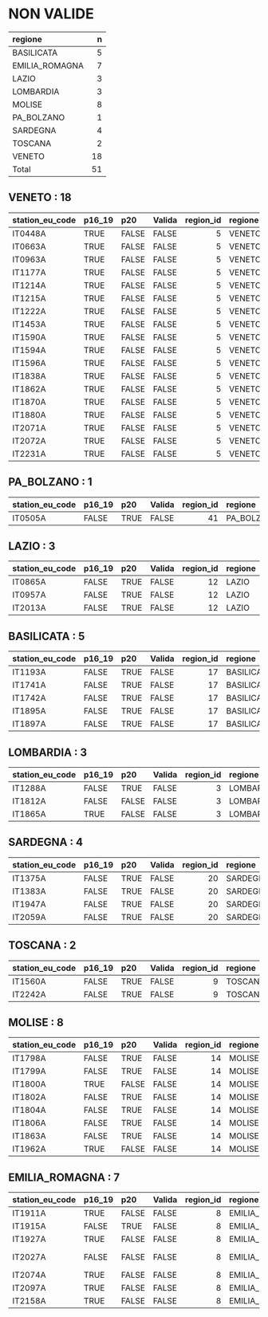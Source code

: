 
# NON VALIDE


|regione        |  n|
|:--------------|--:|
|BASILICATA     |  5|
|EMILIA_ROMAGNA |  7|
|LAZIO          |  3|
|LOMBARDIA      |  3|
|MOLISE         |  8|
|PA_BOLZANO     |  1|
|SARDEGNA       |  4|
|TOSCANA        |  2|
|VENETO         | 18|
|Total          | 51|


## VENETO : 18


|station_eu_code |p16_19 |p20   |Valida | region_id|regione |provincia |
|:---------------|:------|:-----|:------|---------:|:-------|:---------|
|IT0448A         |TRUE   |FALSE |FALSE  |         5|VENETO  |Venezia   |
|IT0663A         |TRUE   |FALSE |FALSE  |         5|VENETO  |Vicenza   |
|IT0963A         |TRUE   |FALSE |FALSE  |         5|VENETO  |Venezia   |
|IT1177A         |TRUE   |FALSE |FALSE  |         5|VENETO  |Vicenza   |
|IT1214A         |TRUE   |FALSE |FALSE  |         5|VENETO  |Rovigo    |
|IT1215A         |TRUE   |FALSE |FALSE  |         5|VENETO  |Rovigo    |
|IT1222A         |TRUE   |FALSE |FALSE  |         5|VENETO  |Venezia   |
|IT1453A         |TRUE   |FALSE |FALSE  |         5|VENETO  |Padova    |
|IT1590A         |TRUE   |FALSE |FALSE  |         5|VENETO  |Treviso   |
|IT1594A         |TRUE   |FALSE |FALSE  |         5|VENETO  |Belluno   |
|IT1596A         |TRUE   |FALSE |FALSE  |         5|VENETO  |Treviso   |
|IT1838A         |TRUE   |FALSE |FALSE  |         5|VENETO  |Vicenza   |
|IT1862A         |TRUE   |FALSE |FALSE  |         5|VENETO  |Venezia   |
|IT1870A         |TRUE   |FALSE |FALSE  |         5|VENETO  |Padova    |
|IT1880A         |TRUE   |FALSE |FALSE  |         5|VENETO  |Padova    |
|IT2071A         |TRUE   |FALSE |FALSE  |         5|VENETO  |Padova    |
|IT2072A         |TRUE   |FALSE |FALSE  |         5|VENETO  |Rovigo    |
|IT2231A         |TRUE   |FALSE |FALSE  |         5|VENETO  |Treviso   |


## PA_BOLZANO : 1


|station_eu_code |p16_19 |p20  |Valida | region_id|regione    |provincia |
|:---------------|:------|:----|:------|---------:|:----------|:---------|
|IT0505A         |FALSE  |TRUE |FALSE  |        41|PA_BOLZANO |Bolzano   |


## LAZIO : 3


|station_eu_code |p16_19 |p20  |Valida | region_id|regione |provincia |
|:---------------|:------|:----|:------|---------:|:-------|:---------|
|IT0865A         |FALSE  |TRUE |FALSE  |        12|LAZIO   |Latina    |
|IT0957A         |FALSE  |TRUE |FALSE  |        12|LAZIO   |Roma      |
|IT2013A         |FALSE  |TRUE |FALSE  |        12|LAZIO   |Frosinone |


## BASILICATA : 5


|station_eu_code |p16_19 |p20  |Valida | region_id|regione    |provincia |
|:---------------|:------|:----|:------|---------:|:----------|:---------|
|IT1193A         |FALSE  |TRUE |FALSE  |        17|BASILICATA |Potenza   |
|IT1741A         |FALSE  |TRUE |FALSE  |        17|BASILICATA |Matera    |
|IT1742A         |FALSE  |TRUE |FALSE  |        17|BASILICATA |Potenza   |
|IT1895A         |FALSE  |TRUE |FALSE  |        17|BASILICATA |Matera    |
|IT1897A         |FALSE  |TRUE |FALSE  |        17|BASILICATA |Potenza   |


## LOMBARDIA : 3


|station_eu_code |p16_19 |p20   |Valida | region_id|regione   |provincia |
|:---------------|:------|:-----|:------|---------:|:---------|:---------|
|IT1288A         |FALSE  |TRUE  |FALSE  |         3|LOMBARDIA |Lodi      |
|IT1812A         |FALSE  |FALSE |FALSE  |         3|LOMBARDIA |Lecco     |
|IT1865A         |TRUE   |FALSE |FALSE  |         3|LOMBARDIA |Mantova   |


## SARDEGNA : 4


|station_eu_code |p16_19 |p20  |Valida | region_id|regione  |provincia |
|:---------------|:------|:----|:------|---------:|:--------|:---------|
|IT1375A         |FALSE  |TRUE |FALSE  |        20|SARDEGNA |Cagliari  |
|IT1383A         |FALSE  |TRUE |FALSE  |        20|SARDEGNA |Sassari   |
|IT1947A         |FALSE  |TRUE |FALSE  |        20|SARDEGNA |Cagliari  |
|IT2059A         |FALSE  |TRUE |FALSE  |        20|SARDEGNA |Sassari   |


## TOSCANA : 2


|station_eu_code |p16_19 |p20  |Valida | region_id|regione |provincia |
|:---------------|:------|:----|:------|---------:|:-------|:---------|
|IT1560A         |FALSE  |TRUE |FALSE  |         9|TOSCANA |Livorno   |
|IT2242A         |FALSE  |TRUE |FALSE  |         9|TOSCANA |Firenze   |


## MOLISE : 8


|station_eu_code |p16_19 |p20   |Valida | region_id|regione |provincia  |
|:---------------|:------|:-----|:------|---------:|:-------|:----------|
|IT1798A         |FALSE  |TRUE  |FALSE  |        14|MOLISE  |Campobasso |
|IT1799A         |FALSE  |TRUE  |FALSE  |        14|MOLISE  |Campobasso |
|IT1800A         |TRUE   |FALSE |FALSE  |        14|MOLISE  |Campobasso |
|IT1802A         |FALSE  |TRUE  |FALSE  |        14|MOLISE  |Isernia    |
|IT1804A         |FALSE  |TRUE  |FALSE  |        14|MOLISE  |Isernia    |
|IT1806A         |FALSE  |TRUE  |FALSE  |        14|MOLISE  |Campobasso |
|IT1863A         |FALSE  |TRUE  |FALSE  |        14|MOLISE  |Isernia    |
|IT1962A         |TRUE   |FALSE |FALSE  |        14|MOLISE  |Isernia    |


## EMILIA_ROMAGNA : 7


|station_eu_code |p16_19 |p20   |Valida | region_id|regione        |provincia     |
|:---------------|:------|:-----|:------|---------:|:--------------|:-------------|
|IT1911A         |TRUE   |FALSE |FALSE  |         8|EMILIA_ROMAGNA |Parma         |
|IT1915A         |FALSE  |TRUE  |FALSE  |         8|EMILIA_ROMAGNA |Rimini        |
|IT1927A         |TRUE   |FALSE |FALSE  |         8|EMILIA_ROMAGNA |Ravenna       |
|IT2027A         |FALSE  |FALSE |FALSE  |         8|EMILIA_ROMAGNA |Forli'-Cesena |
|IT2074A         |TRUE   |FALSE |FALSE  |         8|EMILIA_ROMAGNA |Piacenza      |
|IT2097A         |TRUE   |FALSE |FALSE  |         8|EMILIA_ROMAGNA |Bologna       |
|IT2158A         |TRUE   |FALSE |FALSE  |         8|EMILIA_ROMAGNA |Rimini        |

